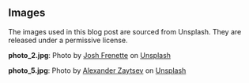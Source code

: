 ## Images
The images used in this blog post are sourced from Unsplash. They are released under a permissive license.

**photo_2.jpg**: Photo by [Josh Frenette](https://unsplash.com/@joshfrenette?utm_content=creditCopyText&utm_medium=referral&utm_source=unsplash) on [Unsplash](https://unsplash.com/photos/brown-short-coated-dog-in-white-and-blue-jacket-on-snow-covered-ground-during-daytime-okjb-hk0LH4?utm_content=creditCopyText&utm_medium=referral&utm_source=unsplash)

**photo_5.jpg**: Photo by [Alexander Zaytsev](https://unsplash.com/@anwaltzzz?utm_content=creditCopyText&utm_medium=referral&utm_source=unsplash) on [Unsplash](https://unsplash.com/photos/a-building-with-a-lot-of-plants-growing-on-the-side-of-it-E70gGcHNHj0?utm_content=creditCopyText&utm_medium=referral&utm_source=unsplash)

